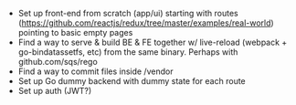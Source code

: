 
- Set up front-end from scratch (app/ui) starting with routes (https://github.com/reactjs/redux/tree/master/examples/real-world) pointing to basic empty pages
- Find a way to serve & build BE & FE together w/ live-reload (webpack + go-bindatassetfs, etc) from the same binary. Perhaps with github.com/sqs/rego
- Find a way to commit files inside /vendor
- Set up Go dummy backend with dummy state for each route
- Set up auth (JWT?)
